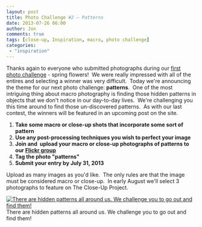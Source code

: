 ```yaml
---
layout: post
title: Photo Challenge #2 – Patterns
date: 2013-07-26 06:00
author: Jon
comments: true
tags: [close-up, Inspiration, macro, photo challenge]
categories:
 - "inspiration"
---
```

Thanks again to everyone who submitted photographs during our <a title="Photo Challenge Winners – Spring Flowers" href="http://thecloseupproject.com/photo-challenge-winners-spring-flowers/" target="_blank">first photo challenge</a> - spring flowers!  We were really impressed with all of the entires and selecting a winner was very difficult.  Today we're announcing the theme for our next photo challenge: <strong>patterns</strong>.  One of the most intriguing thing about macro photography is finding those hidden patterns in objects that we don't notice in our day-to-day lives.  We're challenging you this time around to find those un-discovered patterns.  As with our last contest, the winners will be featured in an upcoming post on the site.
<ol>
	<li><strong>Take some macro or close-up shots that incorporate some sort of pattern</strong></li>
	<li><strong>Use any post-processing techniques you wish to perfect your image</strong></li>
	<li><strong>Join and  upload your macro or close-up photographs of patterns to our <a href="http://www.flickr.com/groups/thecloseupproject/" target="_blank">Flickr group</a></strong></li>
	<li><strong>Tag the photo "patterns"</strong></li>
	<li><strong>Submit your entry by July 31, 2013</strong></li>
</ol>
Upload as many images as you'd like.  The only rules are that the image must be considered macro or close-up.  In early August we'll select 3 photographs to feature on The Close-Up Project.

<p class="post-image"><a href="http://thecloseupproject.com/wp-content/uploads/2013/06/IMG_9766.jpg"><img class="size-full wp-image-497" alt="There are hidden patterns all around us.  We challenge you to go out and find them!" src="http://thecloseupproject.com/wp-content/uploads/2013/06/IMG_9766.jpg" /></a> There are hidden patterns all around us. We challenge you to go out and find them!</p>
